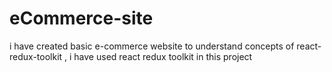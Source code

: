 # eCommerce-site
 i have created basic e-commerce website to understand concepts of react-redux-toolkit , i have used react redux toolkit in this project
